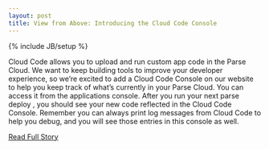 ```yaml
---
layout: post
title: View from Above: Introducing the Cloud Code Console
---
```

{% include JB/setup %}<p>  Cloud Code allows you to upload and run custom app code in the Parse Cloud.  We want to keep building tools to improve your developer experience, so we’re excited to add a Cloud Code Console on our website to help you keep track of what’s currently in your Parse Cloud.  You can access it from the applications console.  After you run your next parse deploy
, you should see your new code reflected in the Cloud Code Console.  Remember you can always print log messages from Cloud Code to help you debug, and you will see those entries in this console as well.<br />
<p><a href="http://blog.parse.com/2012/12/10/view-from-above-introducing-the-cloud-code-console/">Read Full Story</a></p>
